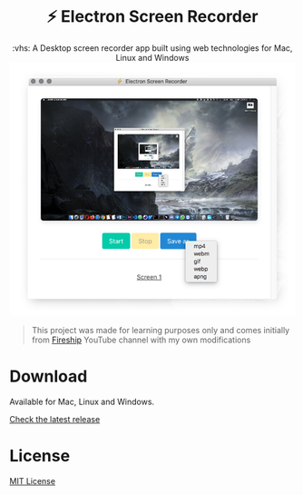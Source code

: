 <h1 align="center">⚡ Electron Screen Recorder</h1>

<p align="center">
  :vhs: A Desktop screen recorder app built using web technologies for Mac, Linux and Windows
  <img src=".github/img/screenshot.png" alt="screenshot" />
</p>

> This project was made for learning purposes only and comes initially from [Fireship](https://www.youtube.com/channel/UCsBjURrPoezykLs9EqgamOA) YouTube channel with my own modifications

# Download
Available for Mac, Linux and Windows.

[Check the latest release](https://github.com/daltonmenezes/electron-screen-recorder/releases/latest)

# License
[MIT License](/LICENSE)
